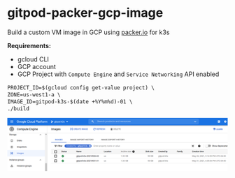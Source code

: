 # gitpod-packer-gcp-image

Build a custom VM image in GCP using [packer.io](https://packer.io) for k3s

**Requirements:**
- gcloud CLI
- GCP account
- GCP Project with `Compute Engine` and `Service Networking` API enabled

```console
PROJECT_ID=$(gcloud config get-value project) \
ZONE=us-west1-a \
IMAGE_ID=gitpod-k3s-$(date +%Y%m%d)-01 \
./build
```

![vm image](./vm-image.png)
